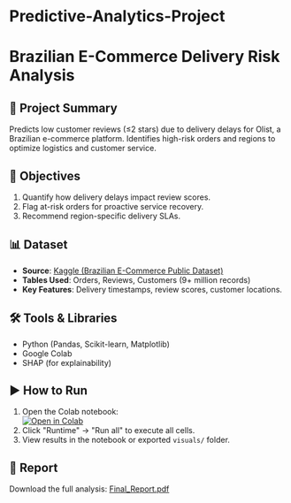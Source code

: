# Predictive-Analytics-Project
# Brazilian E-Commerce Delivery Risk Analysis

## 📌 Project Summary
Predicts low customer reviews (≤2 stars) due to delivery delays for Olist, a Brazilian e-commerce platform. Identifies high-risk orders and regions to optimize logistics and customer service.

## 🎯 Objectives
1. Quantify how delivery delays impact review scores.
2. Flag at-risk orders for proactive service recovery.
3. Recommend region-specific delivery SLAs.

## 📊 Dataset
- **Source**: [Kaggle (Brazilian E-Commerce Public Dataset)](https://www.kaggle.com/datasets/olistbr/brazilian-ecommerce)
- **Tables Used**: Orders, Reviews, Customers (9+ million records)
- **Key Features**: Delivery timestamps, review scores, customer locations.

## 🛠️ Tools & Libraries
- Python (Pandas, Scikit-learn, Matplotlib)
- Google Colab
- SHAP (for explainability)

## ▶️ How to Run
1. Open the Colab notebook:  
   [![Open in Colab](https://colab.research.google.com/assets/colab-badge.svg)](https://colab.research.google.com/github/yourusername/repo/blob/main/brazilian_ecommerce_analysis.ipynb)
2. Click "Runtime" → "Run all" to execute all cells.
3. View results in the notebook or exported `visuals/` folder.

## 📄 Report
Download the full analysis: [Final_Report.pdf](Final_Report.pdf)
